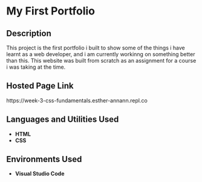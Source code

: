 <h1>My First Portfolio</h1>

<h2>Description</h2>
This project is the first portfolio i built to show some of the things i have learnt as a web developer, and i am currently workinng on something better than this.
This website was built from scratch as an assignment for a course i was taking at the time.<br/>

<h2>Hosted Page Link</h2>
https://week-3-css-fundamentals.esther-annann.repl.co

<h2>Languages and Utilities Used</h2>

- <b>HTML</b> 
- <b>CSS</b>

<h2>Environments Used </h2>

- <b>Visual Studio Code</b>

